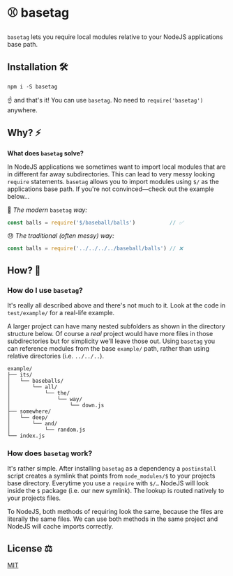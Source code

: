 # ⚾️ basetag
`basetag` lets you require local modules relative to your NodeJS applications base path.

## Installation 🛠

`npm i -S basetag`

☝️ and that's it!
You can use `basetag`.
No need to `require('basetag')` anywhere.

## Why? ⚡️

**What does `basetag` solve?**

In NodeJS applications we sometimes want to import local modules that are in different far away subdirectories.
This can lead to very messy looking `require` statements.
`basetag` allows you to import modules using `$/` as the applications base path.
If you're not convinced—check out the example below...

🤯 _The modern_ `basetag` _way:_

```js
const balls = require('$/baseball/balls')           // ✅
```

😓 _The traditional (often messy) way:_

```js
const balls = require('../../../../baseball/balls') // ❌
```

## How? 💭

### How do I use `basetag`?

It's really all described above and there's not much to it.
Look at the code in `test/example/` for a real-life example.

A larger project can have many nested subfolders as shown in the directory structure below.
Of course a _real_ project would have more files in those subdirectories but for simplicity we'll leave those out.
Using `basetag` you can reference modules from the base `example/` path, rather than using relative directories (i.e. `../../..`).

```
example/
├── its/
│   └── baseballs/
│       └── all/
│           └── the/
│               └── way/
│                   └── down.js
├── somewhere/
│   └── deep/
│       └── and/
│           └── random.js
└── index.js
```

### How does `basetag` work?

It's rather simple.
After installing `basetag` as a dependency a `postinstall` script creates a symlink that points from `node_modules/$` to your projects base directory.
Everytime you use a `require` with `$/…` NodeJS will look inside the `$` package (i.e. our new symlink).
The lookup is routed natively to your projects files.

To NodeJS, both methods of requiring look the same, because the files are literally the same files.
We can use both methods in the same project and NodeJS will cache imports correctly.

## License ⚖️

[MIT](LICENSE)
